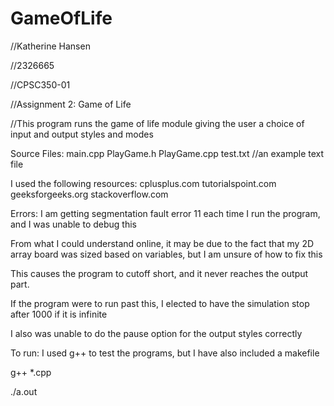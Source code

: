 # GameOfLife
//Katherine Hansen

//2326665

//CPSC350-01

//Assignment 2: Game of Life

//This program runs the game of life module giving the user a choice of input and output styles and modes

Source Files:
main.cpp
PlayGame.h
PlayGame.cpp
test.txt //an example text file

I used the following resources:
cplusplus.com
tutorialspoint.com
geeksforgeeks.org
stackoverflow.com

Errors:
I am getting segmentation fault error 11 each time I run the program, and I was unable to debug this

From what I could understand online, it may be due to the fact that my 2D array board was sized based on variables, but I am unsure of how to fix this

This causes the program to cutoff short, and it never reaches the output part.

If the program were to run past this, I elected to have the simulation stop after 1000 if it is infinite

I also was unable to do the pause option for the output styles correctly

To run:
I used g++ to test the programs, but I have also included a makefile

g++ *.cpp

./a.out

